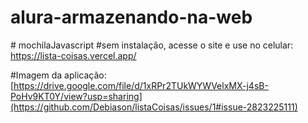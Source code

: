 # alura-armazenando-na-web
#   m o c h i l a J a v a s c r i p t 
 #sem instalação, acesse o site e use no celular: https://lista-coisas.vercel.app/

#Imagem da aplicação:
[https://drive.google.com/file/d/1xRPr2TUkWYWVelxMX-j4sB-PoHv9KT0Y/view?usp=sharing](https://github.com/Debiason/listaCoisas/issues/1#issue-2823225111)
